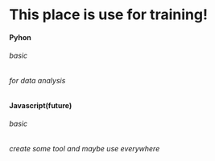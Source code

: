 # This place is use for training!
#### Pyhon
###### basic
###### for data analysis
#### Javascript(future)
###### basic
###### create some tool and maybe use everywhere
